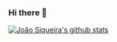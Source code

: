### Hi there 👋
<a href="https://github.com/joaosiqueira">
  <img align="center" src="https://github.joaosiqueira.vercel.app/api?username=joaosiqueira&show_icons=true&include_all_commits=true&theme=material-palenight" alt="João Siqueira's github stats" />
</a>
<!--
**joaosiqueira/joaosiqueira** is a ✨ _special_ ✨ repository because its `README.md` (this file) appears on your GitHub profile.

Here are some ideas to get you started:

- 🔭 I’m currently working on ...
- 🌱 I’m currently learning ...
- 👯 I’m looking to collaborate on ...
- 🤔 I’m looking for help with ...
- 💬 Ask me about ...
- 📫 How to reach me: ...
- 😄 Pronouns: ...
- ⚡ Fun fact: ...
-->
